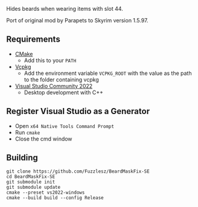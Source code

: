 Hides beards when wearing items with slot 44.

Port of original mod by Parapets to Skyrim version 1.5.97.

## Requirements
* [CMake](https://cmake.org/)
	* Add this to your `PATH`
* [Vcpkg](https://github.com/microsoft/vcpkg)
	* Add the environment variable `VCPKG_ROOT` with the value as the path to the folder containing vcpkg
* [Visual Studio Community 2022](https://visualstudio.microsoft.com/)
	* Desktop development with C++

## Register Visual Studio as a Generator
* Open `x64 Native Tools Command Prompt`
* Run `cmake`
* Close the cmd window

## Building
```
git clone https://github.com/Fuzzlesz/BeardMaskFix-SE
cd BeardMaskFix-SE
git submodule init
git submodule update
cmake --preset vs2022-windows
cmake --build build --config Release
```
